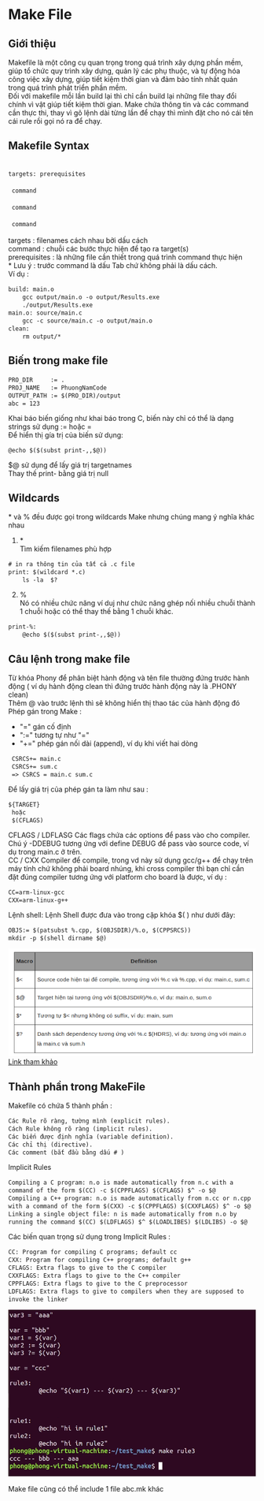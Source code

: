 
# Make File
## Giới thiệu
Makefile là một công cụ quan trọng trong quá trình xây dựng phần mềm, giúp tổ chức quy trình xây dựng, quản lý các phụ thuộc, và tự động hóa công việc xây dựng, giúp tiết kiệm thời gian và đảm bảo tính nhất quán trong quá trình phát triển phần mềm.<br>
Đối với makefile mỗi lần build lại thì chỉ cần build lại những file thay đổi chính vì vật giúp tiết kiệm thời gian.
Make chứa thông tin và các command cần thực thi, thay vì gõ lệnh dài từng lần để chạy thì mình đặt cho nó cái tên cái rule rồi gọi nó ra để chạy. <br>
## Makefile Syntax
<code>
targets: prerequisites<br>
&emsp;command <br>
&emsp;command <br>
&emsp;command <br>
</code>
targets : filenames cách nhau bởi dấu cách <br>
command : chuỗi các bước thực hiện để tạo ra target(s) <br>
prerequisites : là những file cần thiết trong quá trình command thực hiện<br>
* Lưu ý : trước command là dấu Tab chứ không phải là dấu cách. <br>
Ví dụ : <br>

```
build: main.o
	gcc output/main.o -o output/Results.exe
	./output/Results.exe
main.o: source/main.c
	gcc -c source/main.c -o output/main.o
clean: 
	rm output/*
```

## Biến trong make file 
```
PRO_DIR		:= .
PROJ_NAME	:= PhuongNamCode
OUTPUT_PATH	:= $(PRO_DIR)/output
abc = 123
```
Khai báo biến giống như khai báo trong C, biến này chỉ có thể là dạng strings sử dụng := hoặc = <br>
Để hiển thị gía trị của biến sử dụng: <br>
```
@echo $($(subst print-,,$@))
```
$@ sử dụng để lấy giá trị targetnames <br>
Thay thế  print- bằng giá trị null
## Wildcards
\* và % đều được gọi trong wildcards Make nhưng chúng mang ý nghĩa khác nhau <br>
1. \* <br>
Tìm kiếm filenames phù hợp
```
# in ra thông tin của tất cả .c file
print: $(wildcard *.c)
	ls -la  $?
```  
2. % <br>
Nó có nhiều chức năng ví duj như chức năng ghép nối nhiều chuỗi thành 1 chuỗi hoặc có thể thay thế bằng 1 chuỗi khác. 
```
print-%:
	@echo $($(subst print-,,$@))
```
## Câu lệnh trong make file
Từ khóa Phony để phân biệt hành động và tên file thường đứng trước hành động ( ví dụ hành động clean thì đứng trước hành động này là 
.PHONY clean)<br>
Thêm @ vào trước lệnh thì sẽ không hiển thị thao tác của hành động đó <br>
Phép gán trong Make : <br>
+ "=" gán cố định
+ ":=" tương tự như "="
+ "+=" phép gán nối dài (append), ví dụ khi viết hai dòng
```
 CSRCS+= main.c  
 CSRCS+= sum.c   
 => CSRCS = main.c sum.c   
```
Để lấy giá trị của phép gán ta làm như sau : 
```
${TARGET}   
 hoặc  
 $(CFLAGS) 
 ```
 CFLAGS / LDFLASG
Các flags chứa các options để pass vào cho compiler.
Chú ý -DDEBUG tương ứng với define DEBUG để pass vào source code, ví dụ trong main.c ở trên.<br>
CC / CXX
Compiler để compile, trong vd này sử dụng gcc/g++ để chạy trên máy tính chứ không phải board nhúng, khi cross compiler thì bạn chỉ cần đặt đúng compiler tương ứng với platform cho board là được, ví dụ : 
```
CC=arm-linux-gcc  
CXX=arm-linux-g++  
```
Lệnh shell: Lệnh Shell được đưa vào trong cặp khóa $( ) như dưới đây: <br>
```
OBJS:= $(patsubst %.cpp, $(OBJSDIR)/%.o, $(CPPSRCS))   
mkdir -p $(shell dirname $@)   
 ```
![Macro MakeFile](image1.png)
[Link tham khảo](https://eslinuxprogramming.blogspot.com/2015/04/gnu-make.html)

## Thành phần trong MakeFile 
Makefile có chứa 5 thành phần :

    Các Rule rõ ràng, tường mình (explicit rules).
    Cách Rule không rõ ràng (implicit rules).
    Các biến được định nghĩa (variable definition).
    Các chỉ thị (directive).
    Các comment (bắt đầu bằng dấu # )
Implicit Rules

    Compiling a C program: n.o is made automatically from n.c with a command of the form $(CC) -c $(CPPFLAGS) $(CFLAGS) $^ -o $@
    Compiling a C++ program: n.o is made automatically from n.cc or n.cpp with a command of the form $(CXX) -c $(CPPFLAGS) $(CXXFLAGS) $^ -o $@
    Linking a single object file: n is made automatically from n.o by running the command $(CC) $(LDFLAGS) $^ $(LOADLIBES) $(LDLIBS) -o $@
Các biến quan trọng sử dụng trong Implicit Rules : 

    CC: Program for compiling C programs; default cc
    CXX: Program for compiling C++ programs; default g++
    CFLAGS: Extra flags to give to the C compiler
    CXXFLAGS: Extra flags to give to the C++ compiler
    CPPFLAGS: Extra flags to give to the C preprocessor
    LDFLAGS: Extra flags to give to compilers when they are supposed to invoke the linker
![Hình ảnh ](image2.png)

Make file cũng có thể include 1 file abc.mk khác 


